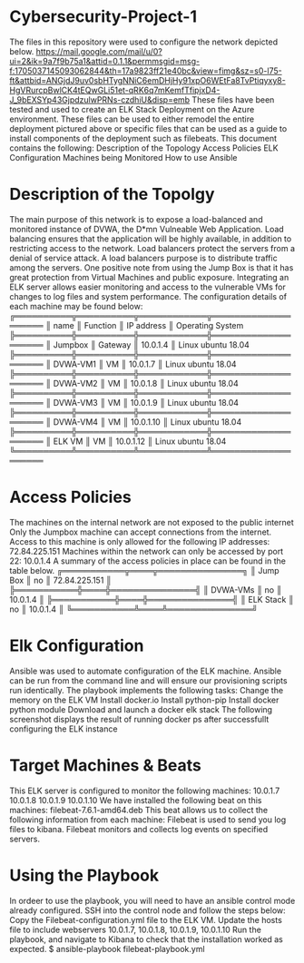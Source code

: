 # Cybersecurity-Project-1
The files in this repository were used to configure the network depicted below.
https://mail.google.com/mail/u/0?ui=2&ik=9a7f9b75a1&attid=0.1.1&permmsgid=msg-f:1705037145093062844&th=17a9823ff21e40bc&view=fimg&sz=s0-l75-ft&attbid=ANGjdJ9uv0sbHTygNNiC6emDHjHy91xpO6WEtFa8TvPtiqyxy8-HgVRurcpBwlCK4tEQwGLi51et-qRK6q7mKemfTfipjxD4-J_9bEXSYp43GjpdzulwPRNs-czdhiU&disp=emb
These files have been tested and used to create an ELK Stack Deployment on the Azure environment. These files can be used to either remodel the entire deployment pictured above or specific files that can be used as a guide to install components of the deployment such as filebeats.
This document contains the following:
Description of the Topology
Access Policies
ELK Configuration
Machines being Monitored
How to use Ansible
# Description of the Topolgy
The main purpose of this network is to expose a load-balanced and monitored instance of DVWA, the D*mn Vulneable Web Application.
Load balancing ensures that the application will be highly available, in addition to restricting access to the network.
Load balancers protect the servers from a denial of service attack. A load balancers purpose is to distribute traffic among the servers. One positive note from using the Jump Box is that it has great protection from Virtual Machines and public exposure.
Integrating an ELK server allows easier monitoring and access to the vulnerable VMs for changes to log files and system performance.
The configuration details of each machine may be found below:
╔══════════╦══════════╦════════════╦════════════════════
║ name     ║ Function ║ IP address ║ Operating System   
╠══════════╬══════════╬════════════╬════════════════════
║ Jumpbox  ║ Gateway  ║ 10.0.1.4   ║ Linux ubuntu 18.04 
╠══════════╬══════════╬════════════╬════════════════════
║ DVWA-VM1 ║ VM       ║ 10.0.1.7   ║ Linux ubuntu 18.04 
╠══════════╬══════════╬════════════╬════════════════════
║ DVWA-VM2 ║ VM       ║ 10.0.1.8   ║ Linux ubuntu 18.04 
╠══════════╬══════════╬════════════╬════════════════════
║ DVWA-VM3 ║ VM       ║ 10.0.1.9   ║ Linux ubuntu 18.04 
╠══════════╬══════════╬════════════╬════════════════════
║ DVWA-VM4 ║ VM       ║ 10.0.1.10  ║ Linux ubuntu 18.04 
╠══════════╬══════════╬════════════╬════════════════════
║ ELK VM   ║ VM       ║ 10.0.1.12  ║ Linux ubuntu 18.04
╚══════════╩══════════╩════════════╩════════════════════
# Access Policies
The machines on the internal network are not exposed to the public internet
Only the Jumpbox machine can accept connections from the internet. Access to this machine is only allowed for the following IP addresses: 72.84.225.151
Machines within the network can only be accessed by port 22: 10.0.1.4
A summary of the access policies in place can be found in the table below.
╔═══════════╦════╦═══════════════╗
║ Jump Box  ║ no ║ 72.84.225.151 ║
╠═══════════╬════╬═══════════════╣
║ DVWA-VMs  ║ no ║ 10.0.1.4      ║
╠═══════════╬════╬═══════════════╣
║ ELK Stack ║ no ║ 10.0.1.4      ║
╚═══════════╩════╩═══════════════╝
# Elk Configuration
Ansible was used to automate configuration of the ELK machine. 
Ansible can be run from the command line and will ensure our provisioning scripts run identically.
The playbook implements the following tasks:
Change the memory on the ELK VM
Install docker.io
Install python-pip
Install docker python module
Download and launch a docker elk stack
The following screenshot displays the result of running docker ps after successfullt configuring the ELK instance

# Target Machines & Beats
This ELK server is configured to monitor the following machines:
10.0.1.7
10.0.1.8
10.0.1.9
10.0.1.10
We have installed the following beat on this machines:
filebeat-7.6.1-amd64.deb
This beat allows us to collect the following information from each machine:
Filebeat is used to send you log files to kibana. Filebeat monitors and collects log events on specified servers.
# Using the Playbook
In ordeer to use the playbook, you will need to have an ansible control mode already configured. 
SSH into the control node and follow the steps below:
Copy the Filebeat-configuration.yml file to the ELK VM.
Update the hosts file to include webservers 10.0.1.7, 10.0.1.8, 10.0.1.9, 10.0.1.10
Run the playbook, and navigate to Kibana to check that the installation worked as expected.
$ ansible-playbook filebeat-playbook.yml
